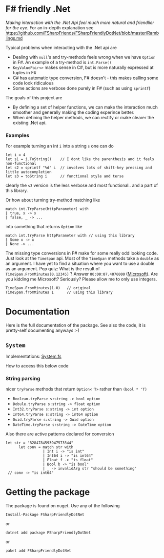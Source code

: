 # F# friendly .Net 

*Making interaction with the .Net Api feel much more natural and friendlier for the eye.* For an in-depth explanation see https://github.com/FSharpFriends/FSharpFriendlyDotNet/blob/master/Ramblings.md 


Typical problems when interacting with the .Net api are
  * Dealing with `null`'s and try-methods feels wrong when we have `Option` in F#. An example of a try-method is `int.Parse()`
  * `KeyValuePair<>` makes sense in C#, but is more naturally expressed at tuples in F#
  * C# has automatic type conversion, F# doesn't - this makes calling some code look ridiculous
  * Some actions are verbose done purely in F# (such as using `sprintf`)

The goals of this project are

  * By defining a set of helper functions, we can make the interaction much smoother and generally making the coding experince better.
  * When defining the helper methods, we can rectify or make clearer the existing .Net api.


### Examples 

For example turning an int `i` into a string `s` one can do

```F#
let i = 4
let s1 = i.ToString()    // I dont like the parenthesis and it feels non-functional
let s2 = sprintf "%d" i  // involves lots of shift-key pressing and little autocompletion
let s3 = toString i      // functional style and terse
```
clearly the `s3` version is the less verbose and most functional.. and a part of this library.

Or how about turning try-method matching like 

```F#
match int.TryParse(httpParameter) with
| true, x -> x
| false, _ -> ...
```

into something that returns `Option` like

```F#
match int.tryParse httpParameter with // using this library
| Some x -> x
| None -> ...
```

The missing type conversions in F# make for some really odd looking code. Just look at the `TimeSpan` api. Most of the `TimeSpan` methods take a `double` as an argument. 
I have yet to find a situation where you want to use a double as an argument. 
Pop quiz: What is the result of `TimeSpan.FromMinutes(0.12345)` ? Answer `00:00:07.4070000` ([Microsoft](https://msdn.microsoft.com/en-us/library/system.timespan.fromminutes%28v=vs.110%29.asp)). 
Are you kidding me Microsoft? Seriously? Please allow me to only use integers.

```F#
TimeSpan.FromMinutes(1.0)   // original
TimeSpan.fromMinutes 1      // using this library
```


# Documentation

Here is the full documentation of the package. See also the code, it is pretty-self documenting anyways :-)


## `System`

Implementations: [System.fs](https://github.com/FSharpFriends/FSharpFriendlyDotNet/blob/master/src/FriendlyDotNet/System.fs)

How to access this below code 


### String parsing

nicer `tryParse` methods that return `Option<'T>` rather than `(bool * 'T)`

* `Boolean.tryParse s:string -> bool option` 
* `Dobule.tryParse s:string -> float option` 
* `Int32.tryParse s:string -> int option` 
* `Int64.tryParse s:string -> int64 option` 
* `Guid.tryParse s:string -> Guid option` 
* `DateTime.tryParse s:string -> DateTime option` 

Also there are active patterns declared for conversion

```F#
let str = "8284784593947573344"
      let conv = match str with
                 | Int i -> "is int"
                 | Int64 i -> "is int64"
                 | Float f -> "is float"
                 | Bool b -> "is bool"
                 | _ -> invalidArg str "should be something"
 // conv -> "is int64"
```

# Getting the package
The package is found on nuget. Use any of the following

    Install-Package FSharpFriendlyDotNet  
    
or

    dotnet add package FSharpFriendlyDotNet 

or

    paket add FSharpFriendlyDotNet  
